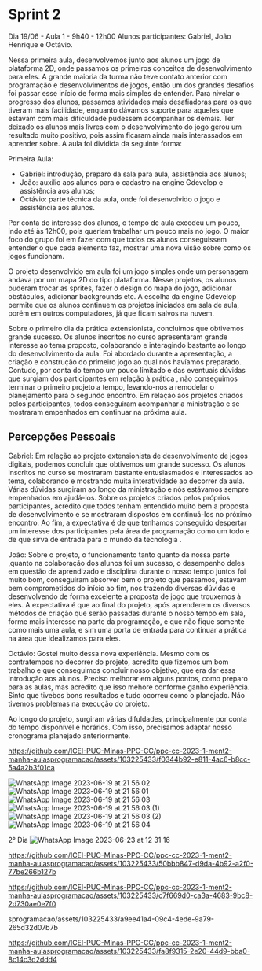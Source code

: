 # Sprint 2

Dia 19/06 - Aula 1 - 9h40 - 12h00
Alunos participantes: Gabriel, João Henrique e Octávio.

Nessa primeira aula, desenvolvemos junto aos alunos um jogo de plataforma 2D, onde passamos os primeiros conceitos de desenvolvimento para eles.
A grande maioria da turma não teve contato anterior com programação e desenvolvimentos de jogos, então um dos grandes desafios foi passar esse início de forma mais simples de entender.
Para nivelar o progresso dos alunos, passamos atividades mais desafiadoras para os que tiveram mais facilidade, enquanto dávamos suporte para aqueles que estavam com mais dificuldade pudessem acompanhar os demais.
Ter deixado os alunos mais livres com o desenvolvimento do jogo gerou um resultado muito positivo, pois assim ficaram ainda mais interassados em aprender sobre.
A aula foi dividida da seguinte forma:

Primeira Aula:
- Gabriel: introdução, preparo da sala para aula, assistência aos alunos;
- João: auxílio aos alunos para o cadastro na engine Gdevelop e assistência aos alunos;
- Octávio: parte técnica da aula, onde foi desenvolvido o jogo e assistência aos alunos.

Por conta do interesse dos alunos, o tempo de aula excedeu um pouco, indo até às 12h00, pois queriam trabalhar um pouco mais no jogo.
O maior foco do grupo foi em fazer com que todos os alunos conseguissem entender o que cada elemento faz, mostrar uma nova visão sobre como os jogos funcionam.

O projeto desenvolvido em aula foi um jogo simples onde um personagem andava por um mapa 2D do tipo plataforma. Nesse projetos, os alunos puderam trocar as sprites,
fazer o design do mapa do jogo, adicionar obstáculos, adicionar backgrounds etc. A escolha da engine Gdevelop permite que os alunos continuem os projetos iniciados em sala de aula, 
porém em outros computadores, já que ficam salvos na nuvem. 

Sobre o primeiro dia da prática extensionista, concluimos que obtivemos grande sucesso. Os alunos inscritos no curso apresentaram grande interesse ao tema proposto, colaborando e interagindo bastante ao longo do desenvolvimento da aula. Foi abordado durante a apresentação, a criação e construção do primeiro jogo ao qual nós havíamos preparado. Contudo, por conta do tempo um pouco limitado e das eventuais dúvidas que surgiam dos participantes em relação à prática , não conseguimos terminar o primeiro projeto a tempo, levando-nos a remodelar o planejamento para o segundo encontro. Em relação aos projetos criados pelos participantes, todos conseguiram acompanhar a ministração e se mostraram empenhados em continuar na próxima aula.

## Percepções Pessoais

Gabriel:
Em relação ao projeto extensionista de desenvolvimento de jogos digitais, podemos concluir que obtivemos um grande sucesso. Os alunos inscritos
no curso se mostraram bastante entusiasmados e interessados ao tema, colaborando e mostrando muita interatividade ao decorrer da aula. Várias 
dúvidas surgiram ao longo da ministração e nós estávamos sempre empenhados em ajudá-los. Sobre os projetos criados pelos próprios participantes,
acredito que todos tenham entendido muito bem a proposta de desenvolvimento e se mostraram dispostos em continuá-los no próximo encontro. Ao fim,
a expectativa é de que tenhamos conseguido despertar um interesse dos participantes pela área de programação como um todo e de que sirva de entrada para o mundo da tecnologia .

João:
Sobre o projeto, o funcionamento tanto quanto da nossa parte ,quanto na colaboração dos alunos foi um sucesso, o desempenho deles em questão de aprendizado e disciplina durante o nosso tempo juntos foi muito bom, conseguiram absorver bem o projeto que passamos, estavam bem comprometidos do início ao fim, nos trazendo diversas dúvidas e  desenvolvendo de forma excelente a proposta de jogo que trouxemos à eles.
A expectativa é que ao final do projeto, após aprenderem os diversos métodos de criação que serão passadas durante o nosso tempo em sala, forme mais interesse na parte da programação, e que não fique somente como mais uma aula, e sim uma porta de entrada para  continuar a prática na área que idealizamos para eles.

Octávio: 
Gostei muito dessa nova experiência. Mesmo com os contratempos no decorrer do projeto, acredito que fizemos um bom trabalho e que conseguimos concluir nosso objetivo, que era dar essa introdução aos alunos. Preciso melhorar em alguns pontos, como preparo para as aulas, mas acredito que isso mehore conforme ganho experiência. Sinto que tivebos bons resultados e tudo ocorreu como o planejado.
Não tivemos problemas na execução do projeto.

Ao longo do projeto, surgiram várias difuldades, principalmente por conta do tempo disponível e horários. Com isso, precisamos adaptar nosso cronograma planejado anteriormente.


https://github.com/ICEI-PUC-Minas-PPC-CC/ppc-cc-2023-1-ment2-manha-aulasprogramacao/assets/103225433/f0344b92-e811-4ac6-b8cc-5a4a2b3f01ca


![WhatsApp Image 2023-06-19 at 21 56 02](https://github.com/ICEI-PUC-Minas-PPC-CC/ppc-cc-2023-1-ment2-manha-aulasprogramacao/assets/103225433/d008afca-eef9-4a6e-97ad-86c172dd2cbf)
![WhatsApp Image 2023-06-19 at 21 56 01](https://github.com/ICEI-PUC-Minas-PPC-CC/ppc-cc-2023-1-ment2-manha-aulasprogramacao/assets/103225433/344ab238-a0c3-4b12-beef-a0ef27e7d82a)
![WhatsApp Image 2023-06-19 at 21 56 03](https://github.com/ICEI-PUC-Minas-PPC-CC/ppc-cc-2023-1-ment2-manha-aulasprogramacao/assets/103225433/0e97fe89-129f-44c6-9c3f-9e86d949b527)
![WhatsApp Image 2023-06-19 at 21 56 03 (1)](https://github.com/ICEI-PUC-Minas-PPC-CC/ppc-cc-2023-1-ment2-manha-aulasprogramacao/assets/103225433/fe031120-3a04-4b09-9211-04e7a31475a0)
![WhatsApp Image 2023-06-19 at 21 56 03 (2)](https://github.com/ICEI-PUC-Minas-PPC-CC/ppc-cc-2023-1-ment2-manha-aulasprogramacao/assets/103225433/45a369ae-d657-4f6b-8ebf-af002e318b1e)
![WhatsApp Image 2023-06-19 at 21 56 04](https://github.com/ICEI-PUC-Minas-PPC-CC/ppc-cc-2023-1-ment2-manha-aulasprogramacao/assets/103225433/e0a1a7b6-2d49-45ad-b135-2cad0d1aaae4)

2° Dia
![WhatsApp Image 2023-06-23 at 12 31 16](https://github.com/ICEI-PUC-Minas-PPC-CC/ppc-cc-2023-1-ment2-manha-aulasprogramacao/assets/103225433/731bd11f-f9b6-4d89-93fe-e7955186e3e7)



https://github.com/ICEI-PUC-Minas-PPC-CC/ppc-cc-2023-1-ment2-manha-aulasprogramacao/assets/103225433/50bbb847-d9da-4b92-a2f0-77be266b127b

https://github.com/ICEI-PUC-Minas-PPC-CC/ppc-cc-2023-1-ment2-manha-aulasprogramacao/assets/103225433/c7f669d0-ca3a-4683-9bc8-2d730ae0e7f0

sprogramacao/assets/103225433/a9ee41a4-09c4-4ede-9a79-265d32d07b7b

https://github.com/ICEI-PUC-Minas-PPC-CC/ppc-cc-2023-1-ment2-manha-aulasprogramacao/assets/103225433/fa8f9315-2e20-44d9-bba0-8c14c3d2ddd4


